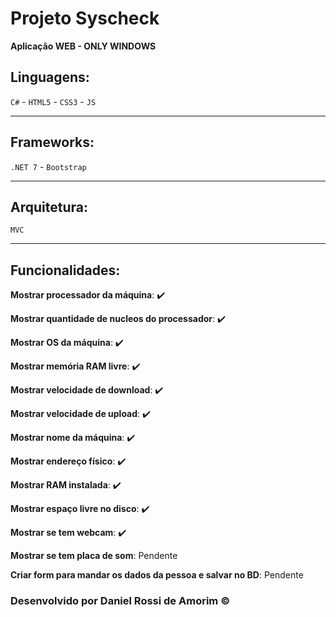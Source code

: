 ﻿<h1>Projeto Syscheck</h1>
<p><strong>Aplicação WEB - ONLY WINDOWS</strong></p>


## Linguagens:
`C#` - `HTML5` - `CSS3` - `JS`
<hr>

## Frameworks:
`.NET 7` - `Bootstrap`
<hr>

## Arquitetura:
`MVC`
<hr>

## Funcionalidades:

<p><strong>Mostrar processador da máquina</strong>: ✔️</p>
<p><strong>Mostrar quantidade de nucleos do processador</strong>: ✔️</p>
<p><strong>Mostrar OS da máquina</strong>: ✔️</p>
<p><strong>Mostrar memória RAM livre</strong>: ✔️</p>
<p><strong>Mostrar velocidade de download</strong>: ✔️</p>
<p><strong>Mostrar velocidade de upload</strong>: ✔️</p>
<p><strong>Mostrar nome da máquina</strong>: ✔️</p>
<p><strong>Mostrar endereço físico</strong>: ✔️</p>
<p><strong>Mostrar RAM instalada</strong>: ✔️</p>
<p><strong>Mostrar espaço livre no disco</strong>: ✔️</p>
<p><strong>Mostrar se tem webcam</strong>: ✔️</p>
<p><strong>Mostrar se tem placa de som</strong>: Pendente</p>
<p><strong>Criar form para mandar os dados da pessoa e salvar no BD</strong>: Pendente</p>

### Desenvolvido por Daniel Rossi de Amorim &copy;


